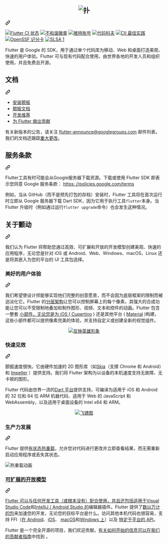 <div class="Box-sc-g0xbh4-0 bJMeLZ js-snippet-clipboard-copy-unpositioned" data-hpc="true"><article class="markdown-body entry-content container-lg" itemprop="text"><a href="https://flutter.dev/" rel="nofollow">
  </a><div class="markdown-heading" dir="auto"><a><h1 align="center" tabindex="-1" class="heading-element" dir="auto">
    <themed-picture data-catalyst-inline="true" data-catalyst=""><picture>
      <source media="(prefers-color-scheme: dark)" srcset="https://camo.githubusercontent.com/8ca355b5c8a6df04ea30294e513b38128c214075013df41d95609ccd1a745c91/68747470733a2f2f73746f726167652e676f6f676c65617069732e636f6d2f636d732d73746f726167652d6275636b65742f36653139666565366234376233366361363133662e706e67" data-canonical-src="https://storage.googleapis.com/cms-storage-bucket/6e19fee6b47b36ca613f.png">
      <img alt="扑" src="https://camo.githubusercontent.com/28924a8cf399c489a5debfdd9e1f50fd4f936faf7defd401a4dcf8c3f5f19008/68747470733a2f2f73746f726167652e676f6f676c65617069732e636f6d2f636d732d73746f726167652d6275636b65742f63383233653533623361316137623064333661392e706e67" data-canonical-src="https://storage.googleapis.com/cms-storage-bucket/c823e53b3a1a7b0d36a9.png" style="visibility:visible;max-width:100%;">
    </picture></themed-picture>
  </h1></a><a id="user-content-----------------------" class="anchor" aria-label="永久链接：" href="#----------------------"><svg class="octicon octicon-link" viewBox="0 0 16 16" version="1.1" width="16" height="16" aria-hidden="true"><path d="m7.775 3.275 1.25-1.25a3.5 3.5 0 1 1 4.95 4.95l-2.5 2.5a3.5 3.5 0 0 1-4.95 0 .751.751 0 0 1 .018-1.042.751.751 0 0 1 1.042-.018 1.998 1.998 0 0 0 2.83 0l2.5-2.5a2.002 2.002 0 0 0-2.83-2.83l-1.25 1.25a.751.751 0 0 1-1.042-.018.751.751 0 0 1-.018-1.042Zm-4.69 9.64a1.998 1.998 0 0 0 2.83 0l1.25-1.25a.751.751 0 0 1 1.042.018.751.751 0 0 1 .018 1.042l-1.25 1.25a3.5 3.5 0 1 1-4.95-4.95l2.5-2.5a3.5 3.5 0 0 1 4.95 0 .751.751 0 0 1-.018 1.042.751.751 0 0 1-1.042.018 1.998 1.998 0 0 0-2.83 0l-2.5 2.5a1.998 1.998 0 0 0 0 2.83Z"></path></svg></a></div>

<p dir="auto"><a href="https://flutter-dashboard.appspot.com/#/build?repo=flutter" rel="nofollow"><img src="https://camo.githubusercontent.com/1624f895e3d2fb86cfafd3fea6333c51339dd84e13c4c8e002ffbad01f96dcdc/68747470733a2f2f666c75747465722d64617368626f6172642e61707073706f742e636f6d2f6170692f7075626c69632f6275696c642d7374617475732d62616467653f7265706f3d666c7574746572" alt="Flutter CI 状态" data-canonical-src="https://flutter-dashboard.appspot.com/api/public/build-status-badge?repo=flutter" style="max-width: 100%;"></a>
<a href="https://github.com/flutter/flutter/wiki/Chat"><img src="https://camo.githubusercontent.com/c202b2aa7ebe1d5f5f645277515075100cad68b6bd95437b62fe56e7d331ceac/68747470733a2f2f696d672e736869656c64732e696f2f646973636f72642f3630383031343630333331373933363134383f6c6f676f3d646973636f7264" alt="不和谐徽章" data-canonical-src="https://img.shields.io/discord/608014603317936148?logo=discord" style="max-width: 100%;"></a>
<a href="https://twitter.com/intent/follow?screen_name=flutterdev" rel="nofollow"><img src="https://camo.githubusercontent.com/a59352c98d0e520f92636349f74bfb449dfdaf7006bdf17a3a3c9532f78e6360/68747470733a2f2f696d672e736869656c64732e696f2f747769747465722f666f6c6c6f772f666c75747465726465762e7376673f7374796c653d736f6369616c266c6162656c3d466f6c6c6f77" alt="推特账号" data-canonical-src="https://img.shields.io/twitter/follow/flutterdev.svg?style=social&amp;label=Follow" style="max-width: 100%;"></a>
<a href="https://codecov.io/gh/flutter/flutter" rel="nofollow"><img src="https://camo.githubusercontent.com/c55d9dd7b5e9e6414a020f81a1bc73853d92f279b7b06f36a59a0822a5ea3b54/68747470733a2f2f636f6465636f762e696f2f67682f666c75747465722f666c75747465722f6272616e63682f6d61737465722f67726170682f62616467652e7376673f746f6b656e3d31317944724a55324d32" alt="代码科夫" data-canonical-src="https://codecov.io/gh/flutter/flutter/branch/master/graph/badge.svg?token=11yDrJU2M2" style="max-width: 100%;"></a>
<a href="https://bestpractices.coreinfrastructure.org/projects/5631" rel="nofollow"><img src="https://camo.githubusercontent.com/fe860127005991bd6f2c8376863959127a39098ce458f5d09afc51b72f64a18d/68747470733a2f2f626573747072616374696365732e636f7265696e6672617374727563747572652e6f72672f70726f6a656374732f353633312f6261646765" alt="CII 最佳实践" data-canonical-src="https://bestpractices.coreinfrastructure.org/projects/5631/badge" style="max-width: 100%;"></a>
<a href="https://deps.dev/project/github/flutter%2Fflutter" rel="nofollow"><img src="https://camo.githubusercontent.com/de18ae95b180483ec54fa6dc5e6ddbeefca36da5ef2badbd25235a2c1945bba5/68747470733a2f2f6170692e736563757269747973636f726563617264732e6465762f70726f6a656374732f6769746875622e636f6d2f666c75747465722f666c75747465722f6261646765" alt="OpenSSF 记分卡" data-canonical-src="https://api.securityscorecards.dev/projects/github.com/flutter/flutter/badge" style="max-width: 100%;"></a>
<a href="https://slsa.dev" rel="nofollow"><img src="https://camo.githubusercontent.com/ad5ef9258c7104c20a25b57eeba84818c308cc204c8bca17bbbb817475e9e3e8/68747470733a2f2f736c73612e6465762f696d616765732f67682d62616467652d6c6576656c312e737667" alt="SLSA 1" data-canonical-src="https://slsa.dev/images/gh-badge-level1.svg" style="max-width: 100%;"></a></p>
<p dir="auto"><font style="vertical-align: inherit;"><font style="vertical-align: inherit;">Flutter 是 Google 的 SDK，用于通过单个代码库为移动、Web 和桌面打造美观、快速的用户体验。</font><font style="vertical-align: inherit;">Flutter 可与现有代码配合使用，由世界各地的开发人员和组织使用，并且免费且开源。</font></font></p>
<div class="markdown-heading" dir="auto"><h2 tabindex="-1" class="heading-element" dir="auto"><font style="vertical-align: inherit;"><font style="vertical-align: inherit;">文档</font></font></h2><a id="user-content-documentation" class="anchor" aria-label="永久链接：文档" href="#documentation"><svg class="octicon octicon-link" viewBox="0 0 16 16" version="1.1" width="16" height="16" aria-hidden="true"><path d="m7.775 3.275 1.25-1.25a3.5 3.5 0 1 1 4.95 4.95l-2.5 2.5a3.5 3.5 0 0 1-4.95 0 .751.751 0 0 1 .018-1.042.751.751 0 0 1 1.042-.018 1.998 1.998 0 0 0 2.83 0l2.5-2.5a2.002 2.002 0 0 0-2.83-2.83l-1.25 1.25a.751.751 0 0 1-1.042-.018.751.751 0 0 1-.018-1.042Zm-4.69 9.64a1.998 1.998 0 0 0 2.83 0l1.25-1.25a.751.751 0 0 1 1.042.018.751.751 0 0 1 .018 1.042l-1.25 1.25a3.5 3.5 0 1 1-4.95-4.95l2.5-2.5a3.5 3.5 0 0 1 4.95 0 .751.751 0 0 1-.018 1.042.751.751 0 0 1-1.042.018 1.998 1.998 0 0 0-2.83 0l-2.5 2.5a1.998 1.998 0 0 0 0 2.83Z"></path></svg></a></div>
<ul dir="auto">
<li><a href="https://flutter.dev/get-started/" rel="nofollow"><font style="vertical-align: inherit;"><font style="vertical-align: inherit;">安装颤振</font></font></a></li>
<li><a href="https://docs.flutter.dev/" rel="nofollow"><font style="vertical-align: inherit;"><font style="vertical-align: inherit;">颤振文档</font></font></a></li>
<li><a href="https://github.com/flutter/flutter/wiki"><font style="vertical-align: inherit;"><font style="vertical-align: inherit;">开发维基</font></font></a></li>
<li><a href="https://github.com/flutter/flutter/blob/master/CONTRIBUTING.md"><font style="vertical-align: inherit;"><font style="vertical-align: inherit;">为 Flutter 做出贡献</font></font></a></li>
</ul>
<p dir="auto"><font style="vertical-align: inherit;"><font style="vertical-align: inherit;">有关新版本的公告，请关注
</font></font><a href="https://groups.google.com/forum/#!forum/flutter-announce" rel="nofollow"><font style="vertical-align: inherit;"><font style="vertical-align: inherit;">flutter-announce@googlegroups.com</font></font></a><font style="vertical-align: inherit;"><font style="vertical-align: inherit;">
邮件列表。</font><font style="vertical-align: inherit;">我们的文档还跟踪</font></font><a href="https://docs.flutter.dev/release/breaking-changes" rel="nofollow"><font style="vertical-align: inherit;"><font style="vertical-align: inherit;">重大更改</font></font></a><font style="vertical-align: inherit;"><font style="vertical-align: inherit;">。</font></font></p>
<div class="markdown-heading" dir="auto"><h2 tabindex="-1" class="heading-element" dir="auto"><font style="vertical-align: inherit;"><font style="vertical-align: inherit;">服务条款</font></font></h2><a id="user-content-terms-of-service" class="anchor" aria-label="永久链接：服务条款" href="#terms-of-service"><svg class="octicon octicon-link" viewBox="0 0 16 16" version="1.1" width="16" height="16" aria-hidden="true"><path d="m7.775 3.275 1.25-1.25a3.5 3.5 0 1 1 4.95 4.95l-2.5 2.5a3.5 3.5 0 0 1-4.95 0 .751.751 0 0 1 .018-1.042.751.751 0 0 1 1.042-.018 1.998 1.998 0 0 0 2.83 0l2.5-2.5a2.002 2.002 0 0 0-2.83-2.83l-1.25 1.25a.751.751 0 0 1-1.042-.018.751.751 0 0 1-.018-1.042Zm-4.69 9.64a1.998 1.998 0 0 0 2.83 0l1.25-1.25a.751.751 0 0 1 1.042.018.751.751 0 0 1 .018 1.042l-1.25 1.25a3.5 3.5 0 1 1-4.95-4.95l2.5-2.5a3.5 3.5 0 0 1 4.95 0 .751.751 0 0 1-.018 1.042.751.751 0 0 1-1.042.018 1.998 1.998 0 0 0-2.83 0l-2.5 2.5a1.998 1.998 0 0 0 0 2.83Z"></path></svg></a></div>
<p dir="auto"><font style="vertical-align: inherit;"><font style="vertical-align: inherit;">Flutter工具有时可能会从Google服务器下载资源。</font><font style="vertical-align: inherit;">下载或使用 Flutter SDK 即表示您同意 Google 服务条款：
</font></font><a href="https://policies.google.com/terms" rel="nofollow"><font style="vertical-align: inherit;"><font style="vertical-align: inherit;"> https: //policies.google.com/terms</font></font></a></p>
<p dir="auto"><font style="vertical-align: inherit;"><font style="vertical-align: inherit;">例如，当从 GitHub（而不是预先打包的存档）安装时，Flutter 工具将在首次运行时立即从 Google 服务器下载 Dart SDK，因为它用于执行工具</font></font><code>flutter</code><font style="vertical-align: inherit;"><font style="vertical-align: inherit;">本身。</font><font style="vertical-align: inherit;">当 Flutter 升级时（例如通过运行</font></font><code>flutter upgrade</code><font style="vertical-align: inherit;"><font style="vertical-align: inherit;">命令）也会发生这种情况。</font></font></p>
<div class="markdown-heading" dir="auto"><h2 tabindex="-1" class="heading-element" dir="auto"><font style="vertical-align: inherit;"><font style="vertical-align: inherit;">关于颤动</font></font></h2><a id="user-content-about-flutter" class="anchor" aria-label="永久链接：关于 Flutter" href="#about-flutter"><svg class="octicon octicon-link" viewBox="0 0 16 16" version="1.1" width="16" height="16" aria-hidden="true"><path d="m7.775 3.275 1.25-1.25a3.5 3.5 0 1 1 4.95 4.95l-2.5 2.5a3.5 3.5 0 0 1-4.95 0 .751.751 0 0 1 .018-1.042.751.751 0 0 1 1.042-.018 1.998 1.998 0 0 0 2.83 0l2.5-2.5a2.002 2.002 0 0 0-2.83-2.83l-1.25 1.25a.751.751 0 0 1-1.042-.018.751.751 0 0 1-.018-1.042Zm-4.69 9.64a1.998 1.998 0 0 0 2.83 0l1.25-1.25a.751.751 0 0 1 1.042.018.751.751 0 0 1 .018 1.042l-1.25 1.25a3.5 3.5 0 1 1-4.95-4.95l2.5-2.5a3.5 3.5 0 0 1 4.95 0 .751.751 0 0 1-.018 1.042.751.751 0 0 1-1.042.018 1.998 1.998 0 0 0-2.83 0l-2.5 2.5a1.998 1.998 0 0 0 0 2.83Z"></path></svg></a></div>
<p dir="auto"><font style="vertical-align: inherit;"><font style="vertical-align: inherit;">我们认为 Flutter 将帮助您通过高效、可扩展和开放的开发模型创建美观、快速的应用程序，无论您是针对 iOS 或 Android、Web、Windows、macOS、Linux 还是将其嵌入为您的平台的 UI 工具包选择。</font></font></p>
<div class="markdown-heading" dir="auto"><h3 tabindex="-1" class="heading-element" dir="auto"><font style="vertical-align: inherit;"><font style="vertical-align: inherit;">美好的用户体验</font></font></h3><a id="user-content-beautiful-user-experiences" class="anchor" aria-label="永久链接：美好的用户体验" href="#beautiful-user-experiences"><svg class="octicon octicon-link" viewBox="0 0 16 16" version="1.1" width="16" height="16" aria-hidden="true"><path d="m7.775 3.275 1.25-1.25a3.5 3.5 0 1 1 4.95 4.95l-2.5 2.5a3.5 3.5 0 0 1-4.95 0 .751.751 0 0 1 .018-1.042.751.751 0 0 1 1.042-.018 1.998 1.998 0 0 0 2.83 0l2.5-2.5a2.002 2.002 0 0 0-2.83-2.83l-1.25 1.25a.751.751 0 0 1-1.042-.018.751.751 0 0 1-.018-1.042Zm-4.69 9.64a1.998 1.998 0 0 0 2.83 0l1.25-1.25a.751.751 0 0 1 1.042.018.751.751 0 0 1 .018 1.042l-1.25 1.25a3.5 3.5 0 1 1-4.95-4.95l2.5-2.5a3.5 3.5 0 0 1 4.95 0 .751.751 0 0 1-.018 1.042.751.751 0 0 1-1.042.018 1.998 1.998 0 0 0-2.83 0l-2.5 2.5a1.998 1.998 0 0 0 0 2.83Z"></path></svg></a></div>
<p dir="auto"><font style="vertical-align: inherit;"><font style="vertical-align: inherit;">我们希望使设计师能够实现他们完整的创意愿景，而不会因为底层框架的限制而被迫淡化它。</font><font style="vertical-align: inherit;">Flutter 的</font></font><a href="https://docs.flutter.dev/resources/inside-flutter" rel="nofollow"><font style="vertical-align: inherit;"><font style="vertical-align: inherit;">分层架构</font></font></a><font style="vertical-align: inherit;"><font style="vertical-align: inherit;">让您可以控制屏幕上的每个像素，其强大的合成功能让您可以不受限制地叠加和制作图形、视频、文本和控件的动画。</font><font style="vertical-align: inherit;">Flutter 包含一整套
</font></font><a href="https://flutter.dev/widgets/" rel="nofollow"><font style="vertical-align: inherit;"><font style="vertical-align: inherit;">小部件，无论您是为 iOS ( </font></font></a><font style="vertical-align: inherit;"></font><a href="https://docs.flutter.dev/development/ui/widgets/cupertino" rel="nofollow"><font style="vertical-align: inherit;"><font style="vertical-align: inherit;">Cupertino</font></font></a><font style="vertical-align: inherit;"><font style="vertical-align: inherit;"> ) 还是其他平台 ( </font></font><a href="https://docs.flutter.dev/development/ui/widgets/material" rel="nofollow"><font style="vertical-align: inherit;"><font style="vertical-align: inherit;">Material</font></font></a><font style="vertical-align: inherit;"><font style="vertical-align: inherit;"> )构建，这些小部件都可以提供像素完美的体验</font><font style="vertical-align: inherit;">，并支持自定义或创建全新的视觉组件。</font></font></p>
<p align="center" dir="auto"><a target="_blank" rel="noopener noreferrer" href="https://github.com/flutter/website/blob/main/src/assets/images/docs/homepage/reflectly-hero-600px.png?raw=true"><img src="https://github.com/flutter/website/raw/main/src/assets/images/docs/homepage/reflectly-hero-600px.png?raw=true" alt="反映英雄形象" style="max-width: 100%;"></a></p>
<div class="markdown-heading" dir="auto"><h3 tabindex="-1" class="heading-element" dir="auto"><font style="vertical-align: inherit;"><font style="vertical-align: inherit;">快速见效</font></font></h3><a id="user-content-fast-results" class="anchor" aria-label="永久链接：快速结果" href="#fast-results"><svg class="octicon octicon-link" viewBox="0 0 16 16" version="1.1" width="16" height="16" aria-hidden="true"><path d="m7.775 3.275 1.25-1.25a3.5 3.5 0 1 1 4.95 4.95l-2.5 2.5a3.5 3.5 0 0 1-4.95 0 .751.751 0 0 1 .018-1.042.751.751 0 0 1 1.042-.018 1.998 1.998 0 0 0 2.83 0l2.5-2.5a2.002 2.002 0 0 0-2.83-2.83l-1.25 1.25a.751.751 0 0 1-1.042-.018.751.751 0 0 1-.018-1.042Zm-4.69 9.64a1.998 1.998 0 0 0 2.83 0l1.25-1.25a.751.751 0 0 1 1.042.018.751.751 0 0 1 .018 1.042l-1.25 1.25a3.5 3.5 0 1 1-4.95-4.95l2.5-2.5a3.5 3.5 0 0 1 4.95 0 .751.751 0 0 1-.018 1.042.751.751 0 0 1-1.042.018 1.998 1.998 0 0 0-2.83 0l-2.5 2.5a1.998 1.998 0 0 0 0 2.83Z"></path></svg></a></div>
<p dir="auto"><font style="vertical-align: inherit;"><font style="vertical-align: inherit;">颤振速度很快。</font><font style="vertical-align: inherit;">它由硬件加速的 2D 图形库（如</font></font><a href="https://skia.org/" rel="nofollow"><font style="vertical-align: inherit;"><font style="vertical-align: inherit;">Skia</font></font></a><font style="vertical-align: inherit;"><font style="vertical-align: inherit;">（支撑 Chrome 和 Android）和
</font></font><a href="https://docs.flutter.dev/perf/impeller" rel="nofollow"><font style="vertical-align: inherit;"><font style="vertical-align: inherit;">Impeller</font></font></a><font style="vertical-align: inherit;"><font style="vertical-align: inherit;"> ）提供支持。</font><font style="vertical-align: inherit;">我们将 Flutter 架构为以设备的本机速度支持无故障、无卡顿的图形。</font></font></p>
<p dir="auto"><font style="vertical-align: inherit;"><font style="vertical-align: inherit;">Flutter 代码由世界一流的</font></font><a href="https://dart.dev/" rel="nofollow"><font style="vertical-align: inherit;"><font style="vertical-align: inherit;">Dart 平台</font></font></a><font style="vertical-align: inherit;"><font style="vertical-align: inherit;">提供支持，可编译为适用于 iOS 和 Android 的 32 位和 64 位 ARM 机器代码、适用于 Web 的 JavaScript 和 WebAssembly，以及适用于桌面设备的 Intel x64 和 ARM。</font></font></p>
<p align="center" dir="auto"><a target="_blank" rel="noopener noreferrer" href="https://github.com/flutter/website/blob/main/src/assets/images/docs/homepage/dart-diagram-small.png?raw=true"><img src="https://github.com/flutter/website/raw/main/src/assets/images/docs/homepage/dart-diagram-small.png?raw=true" alt="飞镖图" style="max-width: 100%;"></a></p>
<div class="markdown-heading" dir="auto"><h3 tabindex="-1" class="heading-element" dir="auto"><font style="vertical-align: inherit;"><font style="vertical-align: inherit;">生产力发展</font></font></h3><a id="user-content-productive-development" class="anchor" aria-label="永久链接：生产力发展" href="#productive-development"><svg class="octicon octicon-link" viewBox="0 0 16 16" version="1.1" width="16" height="16" aria-hidden="true"><path d="m7.775 3.275 1.25-1.25a3.5 3.5 0 1 1 4.95 4.95l-2.5 2.5a3.5 3.5 0 0 1-4.95 0 .751.751 0 0 1 .018-1.042.751.751 0 0 1 1.042-.018 1.998 1.998 0 0 0 2.83 0l2.5-2.5a2.002 2.002 0 0 0-2.83-2.83l-1.25 1.25a.751.751 0 0 1-1.042-.018.751.751 0 0 1-.018-1.042Zm-4.69 9.64a1.998 1.998 0 0 0 2.83 0l1.25-1.25a.751.751 0 0 1 1.042.018.751.751 0 0 1 .018 1.042l-1.25 1.25a3.5 3.5 0 1 1-4.95-4.95l2.5-2.5a3.5 3.5 0 0 1 4.95 0 .751.751 0 0 1-.018 1.042.751.751 0 0 1-1.042.018 1.998 1.998 0 0 0-2.83 0l-2.5 2.5a1.998 1.998 0 0 0 0 2.83Z"></path></svg></a></div>
<p dir="auto"><font style="vertical-align: inherit;"><font style="vertical-align: inherit;">Flutter 提供</font></font><a href="https://docs.flutter.dev/development/tools/hot-reload" rel="nofollow"><font style="vertical-align: inherit;"><font style="vertical-align: inherit;">有状态热重载</font></font></a><font style="vertical-align: inherit;"><font style="vertical-align: inherit;">，允许您对代码进行更改并立即查看结果，而无需重新启动应用程序或丢失其状态。</font></font></p>
<p dir="auto"><animated-image data-catalyst=""><a href="https://docs.flutter.dev/development/tools/hot-reload" rel="nofollow" data-target="animated-image.originalLink"><img src="https://github.com/flutter/website/raw/main/src/assets/images/docs/tools/android-studio/hot-reload.gif?raw=true" alt="热重载动画" style="max-width: 100%; display: inline-block;" data-target="animated-image.originalImage"></a>
      <span class="AnimatedImagePlayer" data-target="animated-image.player" hidden="">
        <a data-target="animated-image.replacedLink" class="AnimatedImagePlayer-images" href="https://docs.flutter.dev/development/tools/hot-reload" target="_blank">
          
    
<div class="markdown-heading" dir="auto"><h3 tabindex="-1" class="heading-element" dir="auto"><font style="vertical-align: inherit;"><font style="vertical-align: inherit;">可扩展的开放模型</font></font></h3><a id="user-content-extensible-and-open-model" class="anchor" aria-label="永久链接：可扩展和开放模型" href="#extensible-and-open-model"><svg class="octicon octicon-link" viewBox="0 0 16 16" version="1.1" width="16" height="16" aria-hidden="true"><path d="m7.775 3.275 1.25-1.25a3.5 3.5 0 1 1 4.95 4.95l-2.5 2.5a3.5 3.5 0 0 1-4.95 0 .751.751 0 0 1 .018-1.042.751.751 0 0 1 1.042-.018 1.998 1.998 0 0 0 2.83 0l2.5-2.5a2.002 2.002 0 0 0-2.83-2.83l-1.25 1.25a.751.751 0 0 1-1.042-.018.751.751 0 0 1-.018-1.042Zm-4.69 9.64a1.998 1.998 0 0 0 2.83 0l1.25-1.25a.751.751 0 0 1 1.042.018.751.751 0 0 1 .018 1.042l-1.25 1.25a3.5 3.5 0 1 1-4.95-4.95l2.5-2.5a3.5 3.5 0 0 1 4.95 0 .751.751 0 0 1-.018 1.042.751.751 0 0 1-1.042.018 1.998 1.998 0 0 0-2.83 0l-2.5 2.5a1.998 1.998 0 0 0 0 2.83Z"></path></svg></a></div>
<p dir="auto"><font style="vertical-align: inherit;"></font><a href="https://marketplace.visualstudio.com/items?itemName=Dart-Code.flutter" rel="nofollow"><font style="vertical-align: inherit;"><font style="vertical-align: inherit;">Flutter 可以与任何开发工具（或根本没有）配合使用，并且还包括适用于Visual Studio Code</font></font></a><font style="vertical-align: inherit;"><font style="vertical-align: inherit;">和</font></font><a href="https://plugins.jetbrains.com/plugin/9212-flutter" rel="nofollow"><font style="vertical-align: inherit;"><font style="vertical-align: inherit;">IntelliJ / Android Studio 的</font></font></a><font style="vertical-align: inherit;"><font style="vertical-align: inherit;">编辑器插件</font><font style="vertical-align: inherit;">。</font><font style="vertical-align: inherit;">Flutter 提供了</font></font><a href="https://pub.dev/flutter" rel="nofollow"><font style="vertical-align: inherit;"><font style="vertical-align: inherit;">数以万计的包</font></font></a><font style="vertical-align: inherit;"><font style="vertical-align: inherit;">来加速您的开发，无论您的目标平台是什么。</font><font style="vertical-align: inherit;">访问其他本机代码也很容易，支持 FFI（</font></font><a href="https://docs.flutter.dev/development/platform-integration/android/c-interop" rel="nofollow"><font style="vertical-align: inherit;"><font style="vertical-align: inherit;">在 Android</font></font></a><font style="vertical-align: inherit;"><font style="vertical-align: inherit;">、</font></font><a href="https://docs.flutter.dev/development/platform-integration/ios/c-interop" rel="nofollow"><font style="vertical-align: inherit;"><font style="vertical-align: inherit;">iOS</font></font></a><font style="vertical-align: inherit;"><font style="vertical-align: inherit;">、
 </font></font><a href="https://docs.flutter.dev/development/platform-integration/macos/c-interop" rel="nofollow"><font style="vertical-align: inherit;"><font style="vertical-align: inherit;">macOS</font></font></a><font style="vertical-align: inherit;"><font style="vertical-align: inherit;">和</font></font><a href="https://docs.flutter.dev/development/platform-integration/windows/building#integrating-with-windows" rel="nofollow"><font style="vertical-align: inherit;"><font style="vertical-align: inherit;">Windows 上</font></font></a><font style="vertical-align: inherit;"><font style="vertical-align: inherit;">）以及
</font></font><a href="https://docs.flutter.dev/development/platform-integration/platform-channels" rel="nofollow"><font style="vertical-align: inherit;"><font style="vertical-align: inherit;">特定于平台的 API</font></font></a><font style="vertical-align: inherit;"><font style="vertical-align: inherit;">。</font></font></p>
<p dir="auto"><font style="vertical-align: inherit;"><font style="vertical-align: inherit;">Flutter 是一个完全开源的项目，我们欢迎贡献。</font></font><a href="/flutter/flutter/blob/master/CONTRIBUTING.md"><font style="vertical-align: inherit;"><font style="vertical-align: inherit;">有关如何开始的信息可以在我们的贡献者指南</font></font></a><font style="vertical-align: inherit;"><font style="vertical-align: inherit;">中找到
</font><font style="vertical-align: inherit;">。</font></font></p>
</article></div>
